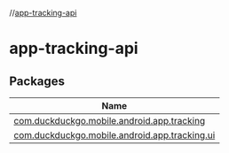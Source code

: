 //[app-tracking-api](index.md)

# app-tracking-api

## Packages

| Name |
|---|
| [com.duckduckgo.mobile.android.app.tracking](app-tracking-api/com.duckduckgo.mobile.android.app.tracking/index.md) |
| [com.duckduckgo.mobile.android.app.tracking.ui](app-tracking-api/com.duckduckgo.mobile.android.app.tracking.ui/index.md) |
